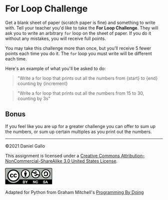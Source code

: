 # For Loop Challenge

Get a blank sheet of paper (scratch paper is fine) and something
to write with. Tell your teacher you'd like to take the **For
Loop Challenge**. They will ask you to write an arbitrary
`for` loop on the sheet of paper. If you do it without
any mistakes, you will receive full points.


You may take this challenge more than once, but you'll receive 5 fewer
points each time you do it. The `for` loop you must
write will be different each time.


Here's an example of what you'll be asked to do:

> "Write a for loop that prints out all the numbers from {start} to {end} counting by {increment}

> "Write a for loop that prints out all the numbers from 15 to 30, counting by 3s"

## Bonus

If you feel like you are up for a greater challenge you can offer to sum up the numbers, or sum up certain multiples as you print out the numbers.

---


©2021 Daniel Gallo


This assignment is licensed under a
[Creative Commons Attribution-NonCommercial-ShareAlike 3.0 United States License](https://creativecommons.org/licenses/by-nc-sa/3.0/us/deed.en_US).  

![Creative Commons License](images/by-nc-sa.png)

Adapted for Python from Graham Mitchell's [Programming By Doing](https://programmingbydoing.com/)